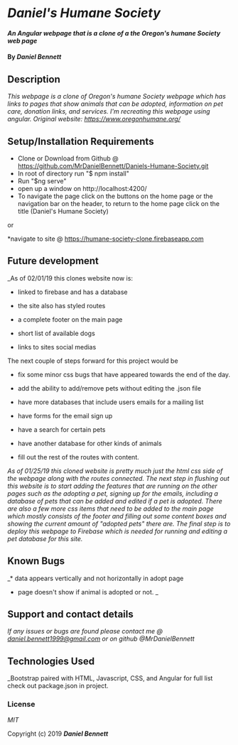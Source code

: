 # _Daniel's Humane Society_

#### _An Angular webpage that is a clone of a the Oregon's humane Society web page_

#### By _**Daniel Bennett**_

## Description

_This webpage is a clone of Oregon's humane Society webpage which has links to pages that show animals that can be adopted, information on pet care, donation links, and services. I'm recreating this webpage using angular. Original website: https://www.oregonhumane.org/_



## Setup/Installation Requirements

* Clone or Download from Github @ https://github.com/MrDanielBennett/Daniels-Humane-Society.git
* In root of directory run "$ npm install"
* Run "$ng serve"
* open up a window on http://localhost:4200/
* To navigate the page click on the buttons on the home page or the navigation bar on the header, to return to the home page click on the title (Daniel's Humane Society)

 or

 *navigate to site @ https://humane-society-clone.firebaseapp.com

## Future development
_As of 02/01/19 this clones website now is:
* linked to firebase and has a database
* the site also has styled routes
* a complete footer on the main page
* short list of available dogs

* links to sites social medias

The next couple of steps forward for this project would be
 * fix some minor css bugs that have appeared towards the end of the day.
 * add the ability to add/remove pets without editing the .json file
 * have more databases that include users emails for a mailing list

* have forms for the  email sign up
* have a search for certain pets
* have another database for other kinds of animals
* fill out the rest of the routes with content.





_As of 01/25/19 this cloned website is pretty much just the html css side of the webpage along with the routes connected. The next step in flushing out this website is to start adding the features that are running on the other pages such as the adopting a pet, signing up for the emails, including a database of pets that can be added and edited if a pet is adopted. There are also a few more css items that need to be added to the main page which mostly consists of the footer and filling out some content boxes and showing the current amount of "adopted pets" there are. The final step is to deploy this webpage to Firebase which is needed for running and editing a pet database for this site._



## Known Bugs

_* data appears vertically and not horizontally in adopt page
* page doesn't show if animal is adopted or not. _

## Support and contact details

_If any issues or bugs are found please contact me @ daniel.bennett1999@gmail.com or on github @MrDanielBennett_

## Technologies Used

_Bootstrap paired with HTML, Javascript, CSS, and Angular for full list check out package.json in project.
### License

*MIT*

Copyright (c) 2019 **_Daniel Bennett_**
